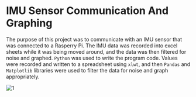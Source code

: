 # IMU Sensor Communication And Graphing
 The purpose of this project was to communicate with an IMU sensor that was connected to a Rasperry Pi. The IMU data was recorded into excel sheets while it was being moved around, and the data was then filtered for noise and graphed. `Python` was used to write the program code. Values were recorded and written to a spreadsheet using `xlwt`, and then `Pandas` and `Matplotlib` libraries were used to filter the data for noise and graph appropriately.
 
![1](https://user-images.githubusercontent.com/85778494/160305403-de1f80dd-beb2-4276-9cd0-a0f903d880c2.PNG)
